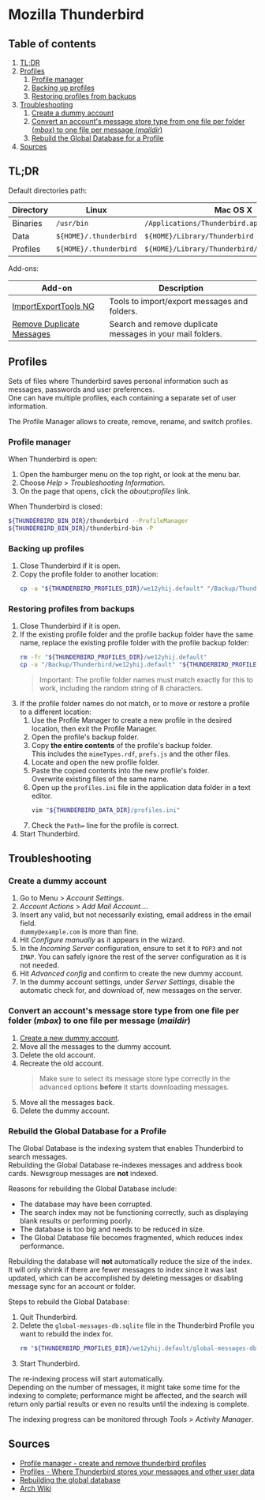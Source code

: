 # Mozilla Thunderbird

## Table of contents <!-- omit in toc -->

1. [TL;DR](#tldr)
1. [Profiles](#profiles)
   1. [Profile manager](#profile-manager)
   1. [Backing up profiles](#backing-up-profiles)
   1. [Restoring profiles from backups](#restoring-profiles-from-backups)
1. [Troubleshooting](#troubleshooting)
   1. [Create a dummy account](#create-a-dummy-account)
   1. [Convert an account's message store type from one file per folder (_mbox_) to one file per message (_maildir_)](#convert-an-accounts-message-store-type-from-one-file-per-folder-mbox-to-one-file-per-message-maildir)
   1. [Rebuild the Global Database for a Profile](#rebuild-the-global-database-for-a-profile)
1. [Sources](#sources)

## TL;DR

Default directories path:

| Directory | Linux                  | Mac OS X                                       | Windows                                  |
| --------- | ---------------------- | ---------------------------------------------- | ---------------------------------------- |
| Binaries  | `/usr/bin`             | `/Applications/Thunderbird.app/Contents/MacOS` | `C:\Program Files\Mozilla Thunderbird`   |
| Data      | `${HOME}/.thunderbird` | `${HOME}/Library/Thunderbird`                  | `%APPDATA%\Roaming\Thunderbird`          |
| Profiles  | `${HOME}/.thunderbird` | `${HOME}/Library/Thunderbird/Profiles`         | `%APPDATA%\Roaming\Thunderbird\Profiles` |

Add-ons:

| Add-on                                       | Description                                                |
| -------------------------------------------- | ---------------------------------------------------------- |
| [ImportExportTools NG][importexporttools-ng] | Tools to import/export messages and folders.               |
| [Remove Duplicate Messages][removedupes]     | Search and remove duplicate messages in your mail folders. |

## Profiles

Sets of files where Thunderbird saves personal information such as messages, passwords and user preferences.<br/>
One can have multiple profiles, each containing a separate set of user information.

The Profile Manager allows to create, remove, rename, and switch profiles.

### Profile manager

When Thunderbird is open:

1. Open the hamburger menu on the top right, or look at the menu bar.
1. Choose _Help_ > _Troubleshooting Information_.
1. On the page that opens, click the _about:profiles_ link.

When Thunderbird is closed:

```sh
${THUNDERBIRD_BIN_DIR}/thunderbird --ProfileManager
${THUNDERBIRD_BIN_DIR}/thunderbird-bin -P
```

### Backing up profiles

1. Close Thunderbird if it is open.
1. Copy the profile folder to another location:
   ```sh
   cp -a "${THUNDERBIRD_PROFILES_DIR}/we12yhij.default" "/Backup/Thunderbird/we12yhij.default"
   ```

### Restoring profiles from backups

1. Close Thunderbird if it is open.
1. If the existing profile folder and the profile backup folder have the same name, replace the existing profile folder with the profile backup folder:
   ```sh
   rm -fr "${THUNDERBIRD_PROFILES_DIR}/we12yhij.default"
   cp -a "/Backup/Thunderbird/we12yhij.default" "${THUNDERBIRD_PROFILES_DIR}/we12yhij.default"
   ```
   > Important: The profile folder names must match exactly for this to work, including the random string of 8 characters.
1. If the profile folder names do not match, or to move or restore a profile to a different location:
   1. Use the Profile Manager to create a new profile in the desired location, then exit the Profile Manager.
   1. Open the profile's backup folder.
   1. Copy **the entire contents** of the profile's backup folder.<br/>
      This includes the `mimeTypes.rdf`, `prefs.js` and the other files.
   1. Locate and open the new profile folder.
   1. Paste the copied contents into the new profile's folder.<br/>
      Overwrite existing files of the same name.
   1. Open up the `profiles.ini` file in the application data folder in a text editor.
      ```sh
      vim "${THUNDERBIRD_DATA_DIR}/profiles.ini"
      ```
   1. Check the `Path=` line for the profile is correct.
1. Start Thunderbird.

## Troubleshooting

### Create a dummy account

1. Go to Menu > _Account Settings_.
1. _Account Actions_ > _Add Mail Account…_.
1. Insert any valid, but not necessarily existing, email address in the email field.<br/>
   `dummy@example.com` is more than fine.
1. Hit _Configure manually_ as it appears in the wizard.
1. In the _Incoming Server_ configuration, ensure to set it to `POP3` and not `IMAP`.
   You can safely ignore the rest of the server configuration as it is not needed.
1. Hit _Advanced config_ and confirm to create the new dummy account.
1. In the dummy account settings, under _Server Settings_, disable the automatic check for, and download of, new messages on the server.

### Convert an account's message store type from one file per folder (_mbox_) to one file per message (_maildir_)

1. [Create a new dummy account][create a dummy account].
1. Move all the messages to the dummy account.
1. Delete the old account.
1. Recreate the old account.
   > Make sure to select its message store type correctly in the advanced options **before** it starts downloading messages.
1. Move all the messages back.
1. Delete the dummy account.

### Rebuild the Global Database for a Profile

The Global Database is the indexing system that enables Thunderbird to search messages.<br/>
Rebuilding the Global Database re-indexes messages and address book cards. Newsgroup messages are **not** indexed.

Reasons for rebuilding the Global Database include:

- The database may have been corrupted.
- The search index may not be functioning correctly, such as displaying blank results or performing poorly.
- The database is too big and needs to be reduced in size.
- The Global Database file becomes fragmented, which reduces index performance.

Rebuilding the database will **not** automatically reduce the size of the index.<br/>
It will only shrink if there are fewer messages to index since it was last updated, which can be accomplished by deleting messages or disabling message sync for an account or folder.

Steps to rebuild the Global Database:

1. Quit Thunderbird.
1. Delete the `global-messages-db.sqlite` file in the Thunderbird Profile you want to rebuild the index for.
   ```sh
   rm "${THUNDERBIRD_PROFILES_DIR}/we12yhij.default/global-messages-db.sqlite"
   ```
1. Start Thunderbird.

The re-indexing process will start automatically.<br/>
Depending on the number of messages, it might take some time for the indexing to complete; performance might be affected, and the search will return only partial results or even no results until the indexing is complete.

The indexing progress can be monitored through _Tools_ > _Activity Manager_.

## Sources

- [Profile manager - create and remove thunderbird profiles]
- [Profiles - Where Thunderbird stores your messages and other user data]
- [Rebuilding the global database]
- [Arch Wiki]

<!--
  References
  -->

<!-- Upstream -->

[profile manager - create and remove thunderbird profiles]: https://support.mozilla.org/en-US/kb/profile-manager-create-and-remove-thunderbird-profiles#
[profiles - where thunderbird stores your messages and other user data]: https://support.mozilla.org/en-US/kb/profiles-where-thunderbird-stores-user-data#
[rebuilding the global database]: https://support.mozilla.org/en-US/kb/rebuilding-global-database#

[importexporttools-ng]: https://addons.thunderbird.net/en-US/thunderbird/addon/importexporttools-ng/
[removedupes]: https://addons.thunderbird.net/en-US/thunderbird/addon/removedupes/

<!-- In-article sections -->
[create a dummy account]: #create-a-dummy-account

<!-- Others -->
[arch wiki]: https://wiki.archlinux.org/title/thunderbird
